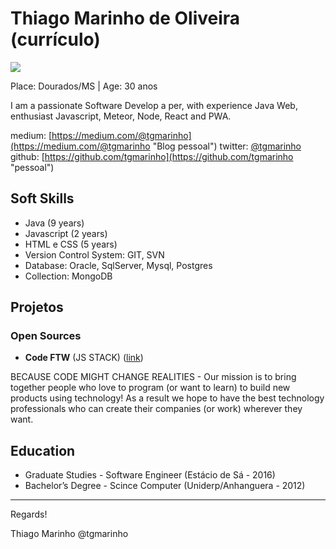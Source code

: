 # Thiago Marinho de Oliveira (currículo)

<img src="https://avatars3.githubusercontent.com/u/380327?s=400&u=61b426b901b8fe02e12019b1fdb67bf0072d4f00&v=4&size=50x50" />

Place: Dourados/MS | Age: 30 anos

I am a passionate Software Develop a per, with experience Java Web, enthusiast Javascript, Meteor, Node, React and PWA.

medium: [https://medium.com/@tgmarinho](https://medium.com/@tgmarinho "Blog pessoal")
twitter: [@tgmarinho](http://twitter.com/tgmarinho "professional")
github: [https://github.com/tgmarinho](https://github.com/tgmarinho "pessoal")

## Soft Skills

* Java (9 years)
* Javascript (2 years)
* HTML e CSS (5 years)
* Version Control System: GIT, SVN
* Database: Oracle, SqlServer, Mysql, Postgres
* Collection: MongoDB

## Projetos

### Open Sources

* **Code FTW** (JS STACK) ([link](https://github.com/codeftw "github"))

BECAUSE CODE MIGHT CHANGE REALITIES  - Our mission is to bring together people who love to program (or want to learn) to build new products using technology! As a result we hope to have the best technology professionals who can create their companies (or work) wherever they want.


## Education

* Graduate Studies - Software Engineer (Estácio de Sá - 2016)
* Bachelor’s Degree - Scince Computer (Uniderp/Anhanguera - 2012)


---

Regards!

Thiago Marinho
@tgmarinho
